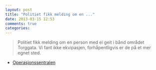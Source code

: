 ```yaml
---
layout: post
title: "Politiet fikk melding om en ..."
date: 2013-03-15 12:53
comments: true
categories: 
---
```

> Politiet fikk melding om en person med ei geit i bånd området Torggata. Vi fant ikke ekvipasjen, forhåpentligvis er de på et mer egnet sted.
- [Operasjonssentralen](http://twitter.com/oslopolitiops/statuses/312531886004109312)
